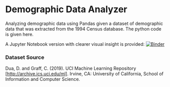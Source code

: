 # Demographic Data Analyzer

Analyzing demographic data using Pandas given a dataset of demographic data that was extracted from the 1994 Census database. The python code is given here. 

A Jupyter Notebook version with clearer visual insight is provided:   [![Binder](https://mybinder.org/badge_logo.svg)](https://mybinder.org/v2/gh/Sithlord-dev/demographic_data_analyzer/main?filepath=Demographic%20Data%20Analyzer.ipynb)



### Dataset Source
Dua, D. and Graff, C. (2019). UCI Machine Learning Repository [http://archive.ics.uci.edu/ml]. Irvine, CA: University of California, School of Information and Computer Science.
